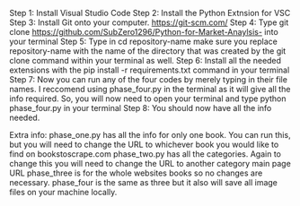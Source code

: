 Step 1: Install Visual Studio Code 
Step 2: Install the Python Extnsion for VSC
Step 3: Install Git onto your computer. https://git-scm.com/
Step 4: Type git clone https://github.com/SubZero1296/Python-for-Market-Anaylsis- into your terminal 
Step 5: Type in cd repository-name make sure you replace repository-name with the name of the directory that was created by the git clone command within your terminal as well. 
Step 6: Install all the needed extensions with the pip install -r requirements.txt command in your terminal 
Step 7: Now you can run any of the four codes by merely typing in their file names. I reccomend using phase_four.py in the terminal as it will give all the info required. So,  you will now need to open your terminal and type python phase_four.py in your terminal
Step 8: You should now have all the info needed. 

Extra info:
phase_one.py has all the info for only one book. You can run this, but you will need to change the URL to whichever book you would like to find on bookstoscrape.com
phase_two.py has all the categories. Again to change this you will need to change the URL to another category main page URL
phase_three is for the whole websites books so no changes are necessary. 
phase_four is the same as three but it also will save all image files on your machine locally. 
